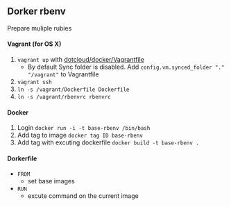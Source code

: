 ## Dorker rbenv

Prepare muliple rubies

#### Vagrant (for OS X)

1. `vagrant up` with [dotcloud/docker/Vagrantfile](https://github.com/dotcloud/docker/blob/master/Vagrantfile)
    - By default Sync folder is disabled. Add `config.vm.synced_folder "." "/vagrant"` to Vagrantfile
1. `vagrant ssh`
1. `ln -s /vagrant/Dockerfile Dockerfile`
1. `ln -s /vagrant/rbenvrc rbenvrc`

#### Docker

1. Login `docker run -i -t base-rbenv /bin/bash`
1. Add tag to image `docker tag ID base-rbenv`
1. Add tag with excuting dockerfile `docker build -t base-rbenv .`

#### Dorkerfile

- `FROM`
    - set base images
- `RUN`
    - excute command on the current image



